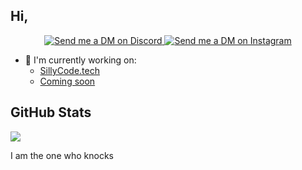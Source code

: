 ## Hi,
<p align="center">
  <a href="https://discord.com/users/658362396754313227" target="_blank">
    <img src="https://img.shields.io/badge/-Discord-5865F2?style=for-the-badge&logo=discord&logoColor=white" alt="Send me a DM on Discord">
  </a>
  <a href="https://www.instagram.com/andr3as._09/" target="_blank">
    <img src="https://img.shields.io/badge/-Instagram-EC3B83?style=for-the-badge&logo=instagram&logoColor=white" alt="Send me a DM on Instagram">
  </a>
</p>

+ 📄 I'm currently working on:
  + [SillyCode.tech](https://sillycode.tech/)
  + [Coming soon](https://www.youtube.com/watch?v=dQw4w9WgXcQ)

## GitHub Stats

<picture>
<source 
srcset="https://github-readme-stats.vercel.app/api?username=Andr3as09&show_icons=true&theme=dark"
media="(prefers-color-scheme: dark)"/>
<source
srcset="https://github-readme-stats.vercel.app/api?username=Andr3as09&show_icons=true"
media="(prefers-color-scheme: light), (prefers-color-scheme: no-preference)"/>
<img src="https://github-readme-stats.vercel.app/api?username=Andr3as09&show_icons=true" />
</picture>

I am the one who knocks
